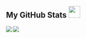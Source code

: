 ## My GitHub Stats <img src='https://media1.giphy.com/media/du3J3cXyzhj75IOgvA/giphy.gif?cid=ecf05e47x2g034i9pzwtzzsd3xgg2w9nr94t4tflbbgo3008&rid=giphy.gif' width='32px'>

<a href="https://github.com/nandanpi">
<img align="left" src="https://github-readme-stats.vercel.app/api?username=nandanpi&count_private=true&show_icons=true&theme=dark"/></a>
<a href="https://github.com/nandanpi"><img align="center" src="https://github-readme-stats.vercel.app/api/top-langs/?username=nandanpi&theme=dark"/></a>
